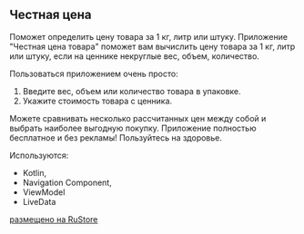 ## Честная цена
Поможет определить цену товара за 1 кг, литр или штуку.
Приложение "Честная цена товара" поможет вам вычислить цену товара за 1 кг, литр или штуку, если на ценнике некруглые вес, объем, количество.

Пользоваться приложением очень просто:
1. Введите вес, объем или количество товара в упаковке.
2. Укажите стоимость товара с ценника.

Можете сравнивать несколько рассчитанных цен между собой и выбрать наиболее выгодную покупку.
Приложение полностью бесплатное и без рекламы!
Пользуйтесь на здоровье.

Используются:
- Kotlin, 
- Navigation Component, 
- ViewModel
- LiveData

[размещено на RuStore](https://apps.rustore.ru/app/com.buranchikov.fairprice.FairPrice)
